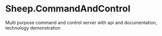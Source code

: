 # Sheep.CommandAndControl
Multi purpose command and control server with api and documentation, technology demonstration
